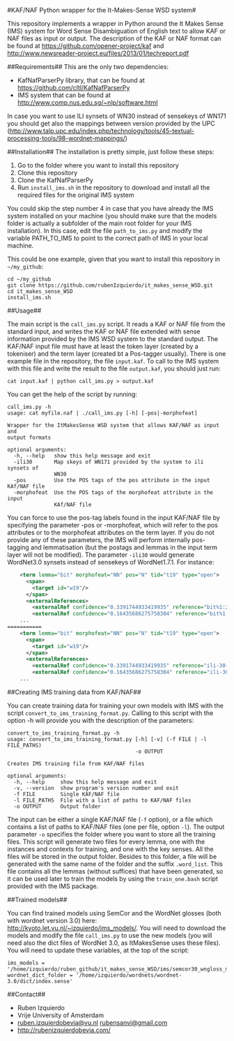 #KAF/NAF Python wrapper for the It-Makes-Sense WSD system#

This repository implements a wrapper in Python around the It Makes Sense (IMS) system for Word Sense Disambiguation of English text to allow KAF or NAF files as input or output.
The description of the KAF or NAF format can be found at https://github.com/opener-project/kaf and http://www.newsreader-project.eu/files/2013/01/techreport.pdf

##Requirements##
This are the only two dependencies:
* KafNafParserPy library, that can be found at https://github.com/cltl/KafNafParserPy
* IMS system that can be found at http://www.comp.nus.edu.sg/~nlp/software.html

In case you want to use ILI synsets of WN30 instead of sensekeys of WN171 you should get also the mappings between
version provided by the UPC (http://www.talp.upc.edu/index.php/technology/tools/45-textual-processing-tools/98-wordnet-mappings/)

##Installation##
The installation is pretty simple, just follow these steps:

1. Go to the folder where you want to install this repository
2. Clone this repository
3. Clone the KafNafParserPy
4. Run `install_ims.sh` in the repository to download and install all the required files for the original IMS system

You could skip the step number 4 in case that you have already the IMS system installed on your machine (you should make sure that the models folder is actually a subfolder of the main root folder
for your IMS installation). In this case, edit the file `path_to_ims.py` and modify the variable PATH_TO_IMS to point to the correct path of IMS in your local machine.

This could be one example, given that you want to install this repository in `~/my_github`:
```shell
cd ~/my_github
git clone https://github.com/rubenIzquierdo/it_makes_sense_WSD.git
cd it_makes_sense_WSD
install_ims.sh
```

##Usage##

The main script is the `call_ims.py` script. It reads a KAF or NAF file from the standard input, and writes the KAF or NAF file extended with sense information
provided by the IMS WSD system to the standard output. The KAF/NAF input file must have at least the token layer (created by a tokeniser) and the term layer (created
bt a Pos-tagger usually). There is one example file in the repository, the file `input.kaf`. To call to the IMS system with this file and write the result to the file
`output.kaf`, you should just run:

```shell
cat input.kaf | python call_ims.py > output.kaf
```

You can get the help of the script by running:

```shell
call_ims.py -h
usage: cat myfile.naf | ./call_ims.py [-h] [-pos|-morphofeat]

Wrapper for the ItMakesSense WSD system that allows KAF/NAF as input and
output formats

optional arguments:
  -h, --help   show this help message and exit
  -ili30       Map skeys of WN171 provided by the system to ili synsets of
               WN30
  -pos         Use the POS tags of the pos attribute in the input KAf/NAF file
  -morphofeat  Use the POS tags of the morphofeat attribute in the input
               KAf/NAF file
```

You can force to use the pos-tag labels found in the input KAF/NAF file by specifying the parameter -pos or -morphofeat, which will refer to the pos attributes or to the morphofeat attributes on the term layer.
If you do not provide any of these parameters, the IMS will perform internally pos-tagging and lemmatisation (but the postags and lemmas in the input term layer will not be modified). The
parameter `-ili30` would generate WordNet3.0 synsets instead of sensekeys of WordNet1.7.1. For instance:
```xml
    <term lemma="bit" morphofeat="NN" pos="N" tid="t19" type="open">
      <span>
        <target id="w19"/>
      </span>
      <externalReferences>
        <externalRef confidence="0.3391744933419935" reference="bit%1:23:01::" resource="ItMakesSense#WN-1.7.1"/>
        <externalRef confidence="0.16435686275758304" reference="bit%1:28:00::" resource="ItMakesSense#WN-1.7.1"/>
	...
===========
    <term lemma="bit" morphofeat="NN" pos="N" tid="t19" type="open">
      <span>
        <target id="w19"/>
      </span>
      <externalReferences>
        <externalRef confidence="0.3391744933419935" reference="ili-30-13761407-n" resource="WordNet-3.0"/>
        <externalRef confidence="0.16435686275758304" reference="ili-30-15246853-n" resource="WordNet-3.0"/>>
	...
```

##Creating IMS training data from KAF/NAF##

You can create training data for training your own models with IMS with the script `convert_to_ims_training_format.py`. Calling to this
script with the option -h will provide you with the description of the parameters:
```shell
convert_to_ims_training_format.py -h
usage: convert_to_ims_training_format.py [-h] [-v] (-f FILE | -l FILE_PATHS)
                                         -o OUTPUT

Creates IMS training file from KAF/NAF files

optional arguments:
  -h, --help     show this help message and exit
  -v, --version  show program's version number and exit
  -f FILE        Single KAF/NAF file
  -l FILE_PATHS  File with a list of paths to KAF/NAF files
  -o OUTPUT      Output folder
```

The input can be either a single KAF/NAF file (`-f` option), or a file which contains a list of paths to KAF/NAF files (one per file, option `-l`). The output
parameter `-o` specifies the folder where you want to store all the training files. This script will generate two files for every lemma, one with the instances
and contexts for training, and one with the key senses. All the files will be stored in the output folder. Besides to this folder, a file will be generated
with the same name of the folder and the suffix `.word_list`. This file contains all the lemmas (without suffices) that have been generated, so it can be used
later to train the models by using the `train_one.bash` script provided with the IMS package.


##Trained models##

You can find trained models using SemCor and the WordNet glosses (both with wordnet version 3.0) here: 
http://kyoto.let.vu.nl/~izquierdo/ims_models/. You will need to download the models and modify the file
`call_ims.py` to use the new models (you will need also the dict files of WordNet 3.0, as ItMakesSense
uses these files). You will need to update these variables, at the top of the script:
```
ims_models = '/home/izquierdo/ruben_github/it_makes_sense_WSD/ims/semcor30_wngloss_models'     
wordnet_dict_folder = '/home/izquierdo/wordnets/wordnet-3.0/dict/index.sense' 
```

##Contact##
* Ruben Izquierdo
* Vrije University of Amsterdam
* ruben.izquierdobevia@vu.nl  rubensanvi@gmail.com
* http://rubenizquierdobevia.com/

